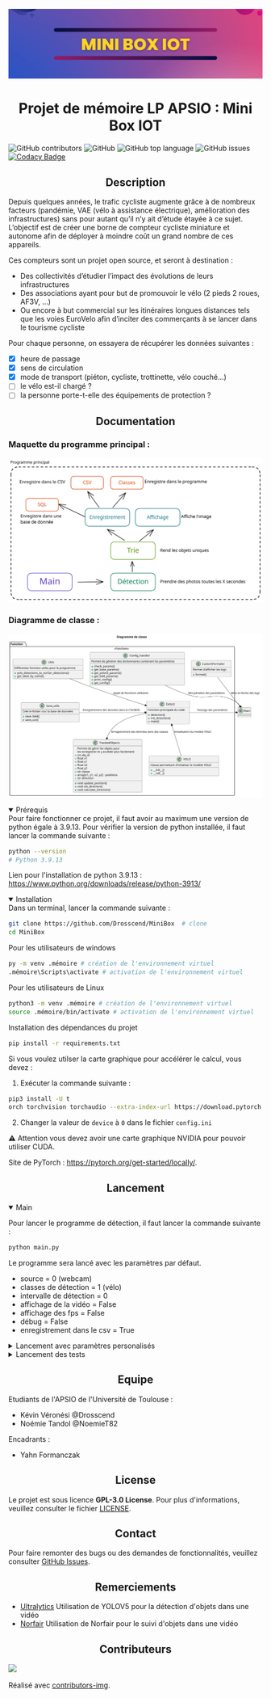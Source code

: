 ![Bannière](/docs/banner.png)
# <h1 align="center">Projet de mémoire LP APSIO : Mini Box IOT</h1>
![GitHub contributors](https://img.shields.io/github/contributors/Drosscend/MiniBox?label=Contributeurs)
![GitHub](https://img.shields.io/github/license/Drosscend/MiniBox)
![GitHub top language](https://img.shields.io/github/languages/top/Drosscend/MiniBox)
![GitHub issues](https://img.shields.io/github/issues/Drosscend/MiniBox)
[![Codacy Badge](https://app.codacy.com/project/badge/Grade/f9d116c1661340d796c6d8feb08fd7c6)](https://www.codacy.com/gh/Drosscend/MiniBox/dashboard?utm_source=github.com&amp;utm_medium=referral&amp;utm_content=Drosscend/MiniBox&amp;utm_campaign=Badge_Grade)

## <h2 align="center">Description</h2>

Depuis quelques années, le trafic cycliste augmente grâce à de nombreux facteurs (pandémie, VAE (vélo à assistance électrique), amélioration des infrastructures) sans pour autant qu’il n’y ait d’étude étayée à ce sujet. L’objectif est de créer une borne de compteur cycliste miniature et autonome afin de déployer à moindre coût un grand nombre de ces appareils.

Ces compteurs sont un projet open source, et seront à destination :
- Des collectivités d’étudier l’impact des évolutions de leurs infrastructures
- Des associations ayant pour but de promouvoir le vélo (2 pieds 2 roues, AF3V, …)
- Ou encore à but commercial sur les itinéraires longues distances tels que les voies EuroVelo afin d’inciter des commerçants à se lancer dans le tourisme cycliste

Pour chaque personne, on essayera de récupérer les données suivantes :
- [x] heure de passage
- [x] sens de circulation
- [x] mode de transport (piéton, cycliste, trottinette, vélo couché…)
- [ ] le vélo est-il chargé ?
- [ ] la personne porte-t-elle des équipements de protection ?

## <h2 align="center">Documentation</h2>

### Maquette du programme principal :
![Programme principal](/docs/maquette_main.svg)

### Diagramme de classe :
![Programme principal (diagramme de classe)](/docs/classDiagram.svg)

<details open>
<summary>Prérequis</summary>
Pour faire fonctionner ce projet, il faut avoir au maximum une version de python égale à 3.9.13. Pour vérifier la version de python installée, il faut lancer la commande suivante :

```bash
python --version
# Python 3.9.13
```

Lien pour l'installation de python 3.9.13 : https://www.python.org/downloads/release/python-3913/

</details>

<details open>
<summary>Installation</summary>
Dans un terminal, lancer la commande suivante :

```bash
git clone https://github.com/Drosscend/MiniBox  # clone
cd MiniBox
```
Pour les utilisateurs de windows
```bash
py -m venv .mémoire # création de l'environnement virtuel
.mémoire\Scripts\activate # activation de l'environnement virtuel
```
Pour les utilisateurs de Linux
```bash
python3 -m venv .mémoire # création de l'environnement virtuel
source .mémoire/bin/activate # activation de l'environnement virtuel
```
Installation des dépendances du projet
```bash
pip install -r requirements.txt
```

Si vous voulez utilser la carte graphique pour accélérer le calcul, vous devez :
1. Exécuter la commande suivante :
```bash
pip3 install -U t
orch torchvision torchaudio --extra-index-url https://download.pytorch.org/whl/cu117
```
2. Changer la valeur de `device` à `0` dans le fichier `config.ini`

⚠️ Attention vous devez avoir une carte graphique NVIDIA pour pouvoir utiliser CUDA.

Site de PyTorch : https://pytorch.org/get-started/locally/.

</details>

## <h2 align="center">Lancement</h2>

<details open>
<summary>Main</summary>

Pour lancer le programme de détection, il faut lancer la commande suivante :
```bash
python main.py
```

Le programme sera lancé avec les paramètres par défaut.
- source = 0 (webcam)
- classes de détection = 1 (vélo)
- intervalle de détection = 0
- affichage de la vidéo = False
- affichage des fps = False
- débug = False
- enregistrement dans le csv = True
</details>

<details>
<summary>Lancement avec paramètres personalisés</summary>

Pour lancer le programme avec des paramètres personnalisés, modifiez le fichier config.ini

Si vous voulez avoir plusieurs fichiers de configuration créer un nouveau fichier `.ini` en vous basant sur le fichier `config.ini` et lancer le programme avec l'option `-c` ou `--config` suivi du chemin vers le fichier de configuration.

Vous pouvez fournir un fichier de configuration personnalisé en utilisant l'option -c ou --config :
```bash
python main.py -c custom_config.ini
```
</details>

<details>
<summary>Lancement des tests</summary>

Pour lancer les tests, il faut lancer la commande suivante :
```bash
pytest Test/
```

</details>

### <h2 align="center">Equipe</h2>

Etudiants de l'APSIO de l'Université de Toulouse :
- Kévin Véronési @Drosscend
- Noémie Tandol @NoemieT82

Encadrants :
- Yahn Formanczak

### <h2 align="center">License</h2>

Le projet est sous licence **GPL-3.0 License**. Pour plus d'informations, veuillez consulter le fichier [LICENSE](LICENSE).

### <h2 align="center">Contact</h2>

Pour faire remonter des bugs ou des demandes de fonctionnalités, veuillez consulter [GitHub Issues](https://github.com/Drosscend/MiniBox/issues).

### <h2 align="center">Remerciements</h2>

- [Ultralytics](https://github.com/ultralytics/yolov5) Utilisation de YOLOV5 pour la détection d'objets dans une vidéo
- [Norfair](https://github.com/tryolabs/norfair) Utilisation de Norfair pour le suivi d'objets dans une vidéo

### <h2 align="center">Contributeurs</h2>

<a href = "https://github.com/Drosscend/MiniBox/graphs/contributors">
  <img src = "https://contrib.rocks/image?repo=Drosscend/MiniBox"/>
</a>

Réalisé avec [contributors-img](https://contrib.rocks).
